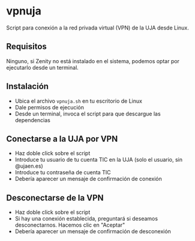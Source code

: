 # vpnuja
Script para conexión a la red privada virtual (VPN) de la UJA desde Linux.

## Requisitos

Ninguno, si Zenity no está instalado en el sistema, podemos optar por ejecutarlo desde un terminal.

## Instalación

* Ubica el archivo `vpnuja.sh` en tu escritorio de Linux
* Dale permisos de ejecución
* Desde un terminal, invoca el script para que descargue las dependencias

## Conectarse a la UJA por VPN

* Haz doble click sobre el script
* Introduce tu usuario de tu cuenta TIC en la UJA (solo el usuario, sin @ujaen.es)
* Introduce tu contraseña de cuenta TIC
* Debería aparecer un mensaje de confirmación de conexión

## Desconectarse de la VPN

* Haz doble click sobre el script
* Si hay una conexión establecida, preguntará si deseamos desconectarnos. Hacemos clic en "Aceptar"
* Debería aparecer un mensaje de confirmación de desconexión
